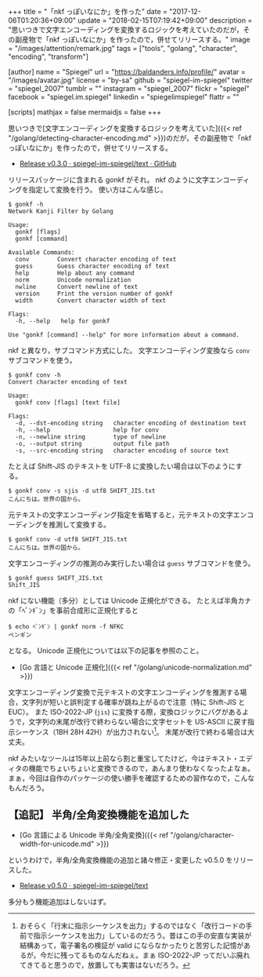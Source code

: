 +++
title = "「nkf っぽいなにか」を作った"
date =  "2017-12-06T01:20:36+09:00"
update =  "2018-02-15T07:19:42+09:00"
description = "思いつきで文字エンコーディングを変換するロジックを考えていたのだが，その副産物で「nkf っぽいなにか」を作ったので，併せてリリースする。"
image = "/images/attention/remark.jpg"
tags = ["tools", "golang", "character", "encoding", "transform"]

[author]
  name      = "Spiegel"
  url       = "https://baldanders.info/profile/"
  avatar    = "/images/avatar.jpg"
  license   = "by-sa"
  github    = "spiegel-im-spiegel"
  twitter   = "spiegel_2007"
  tumblr    = ""
  instagram = "spiegel_2007"
  flickr    = "spiegel"
  facebook  = "spiegel.im.spiegel"
  linkedin  = "spiegelimspiegel"
  flattr    = ""

[scripts]
  mathjax = false
  mermaidjs = false
+++

思いつきで[文字エンコーディングを変換するロジックを考えていた]({{< ref "/golang/detecting-character-encoding.md" >}})のだが，その副産物で「nkf っぽいなにか」を作ったので，併せてリリースする。

- [Release v0.3.0 · spiegel-im-spiegel/text · GitHub](https://github.com/spiegel-im-spiegel/text/releases/tag/v0.3.0)

リリースパッケージに含まれる gonkf がそれ。
nkf のように文字エンコーディングを指定して変換を行う。
使い方はこんな感じ。

```text
$ gonkf -h
Network Kanji Filter by Golang

Usage:
  gonkf [flags]
  gonkf [command]

Available Commands:
  conv        Convert character encoding of text
  guess       Guess character encoding of text
  help        Help about any command
  norm        Unicode normalization
  nwline      Convert newline of text
  version     Print the version number of gonkf
  width       Convert character width of text

Flags:
  -h, --help   help for gonkf

Use "gonkf [command] --help" for more information about a command.
```

nkf と異なり，サブコマンド方式にした。
文字エンコーディング変換なら `conv` サブコマンドを使う。

```text
$ gonkf conv -h
Convert character encoding of text

Usage:
  gonkf conv [flags] [text file]

Flags:
  -d, --dst-encoding string   character encoding of destination text
  -h, --help                  help for conv
  -n, --newline string        type of newline
  -o, --output string         output file path
  -s, --src-encoding string   character encoding of source text
```

たとえば Shift-JIS のテキストを UTF-8 に変換したい場合は以下のようにする。

```text
$ gonkf conv -s sjis -d utf8 SHIFT_JIS.txt
こんにちは。世界の国から。
```

元テキストの文字エンコーディング指定を省略すると，元テキストの文字エンコーディングを推測して変換する。

```text
$ gonkf conv -d utf8 SHIFT_JIS.txt
こんにちは。世界の国から。
```

文字エンコーディングの推測のみ実行したい場合は `guess` サブコマンドを使う。

```text
$ gonkf guess SHIFT_JIS.txt
Shift_JIS
```

nkf にない機能（多分）としては Unicode 正規化ができる。
たとえば半角カナの「ﾍﾟﾝｷﾞﾝ」を事前合成形に正規化すると

```text
$ echo ﾍﾟﾝｷﾞﾝ | gonkf norm -f NFKC
ペンギン
```

となる。
Unicode 正規化については以下の記事を参照のこと。

- [Go 言語と Unicode 正規化]({{< ref "/golang/unicode-normalization.md" >}})

文字エンコーディング変換で元テキストの文字エンコーディングを推測する場合，文字列が短いと誤判定する確率が跳ね上がるので注意（特に Shift-JIS と EUC）。
また ISO-2022-JP (`jis`) に変換する際，変換ロジックにバグがあるようで，文字列の末尾が改行で終わらない場合に文字セットを US-ASCII に戻す指示シーケンス（1BH 28H 42H）が出力されない[^jis1]。
末尾が改行で終わる場合は大丈夫。

[^jis1]: おそらく「行末に指示シーケンスを出力」するのではなく「改行コードの手前で指示シーケンスを出力」しているのだろう。昔はこの手の安直な実装が結構あって，電子署名の検証が valid にならなかったりと苦労した記憶があるが，今だに残ってるものなんだねぇ。まぁ ISO-2022-JP ってだいぶ廃れてきてると思うので，放置しても実害はないだろう。

nkf みたいなツールは15年以上前なら割と重宝してたけど，今はテキスト・エディタの機能でちょいちょいと変換できるので，あんまり使わなくなったよなぁ。
まぁ，今回は自作のパッケージの使い勝手を確認するための習作なので，こんなもんだろう。

## 【追記】 半角/全角変換機能を追加した

- [Go 言語による Unicode 半角/全角変換]({{< ref "/golang/character-width-for-unicode.md" >}})

というわけで，半角/全角変換機能の追加と諸々修正・変更した v0.5.0 をリリースした。

- [Release v0.5.0 · spiegel-im-spiegel/text](https://github.com/spiegel-im-spiegel/text/releases/tag/v0.5.0)

多分もう機能追加はしないはず。
